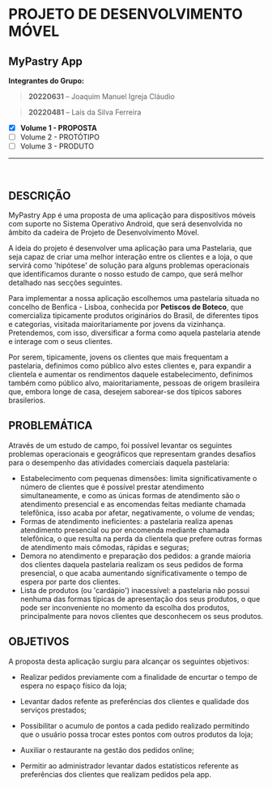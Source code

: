 

# PROJETO DE DESENVOLVIMENTO MÓVEL

## MyPastry App

**Integrantes do Grupo:**

> **20220631** – Joaquim  Manuel Igreja Cláudio

> **20220481** – Laís da Silva Ferreira


- [x] **Volume 1 - PROPOSTA**
- [ ] Volume 2 - PROTÓTIPO
- [ ] Volume 3 - PRODUTO
___



 
## DESCRIÇÃO
MyPastry App é uma proposta de uma aplicação para dispositivos móveis com suporte no Sistema Operativo Android, que será desenvolvida no âmbito da cadeira de Projeto de Desenvolvimento Móvel.

A ideia do projeto é desenvolver uma aplicação para uma Pastelaria, que seja capaz de criar uma melhor interação entre os clientes e a loja, o que servirá como 'hipótese' de solução para alguns problemas operacionais que identificamos durante o nosso estudo de campo, que será melhor detalhado nas secções seguintes.

Para implementar a nossa aplicação escolhemos uma pastelaria situada no concelho de Benfica - Lisboa, conhecida por **Petiscos de Boteco**, que comercializa tipicamente produtos originários do Brasil, de diferentes tipos e categorias, visitada maioritariamente por jovens da vizinhança. Pretendemos, com isso, diversificar a forma como aquela pastelaria atende e interage com o seus clientes.

Por serem, tipicamente, jovens os clientes que mais frequentam a pastelaria, definimos como público alvo estes clientes e, para expandir a clientela e aumentar os rendimentos daquele estabelecimento, definimos também como público alvo, maioritariamente, pessoas de origem brasileira que, embora longe de casa, desejem saborear-se dos típicos sabores brasilerios.


## PROBLEMÁTICA

Através de um estudo de campo, foi possível levantar os seguintes problemas operacionais e geográficos que representam grandes desafios para o desempenho das atividades comerciais daquela pastelaria:
- Estabelecimento com pequenas dimensões: limita significativamente o número de clientes que é possível prestar atendimento simultaneamente, e como as únicas formas de atendimento são o atendimento presencial e as encomendas feitas mediante chamada telefônica, isso acaba por afetar, negativamente, o volume de vendas;
- Formas de atendimento ineficientes: a pastelaria realiza apenas atendimento presencial ou por encomenda mediante chamada telefônica, o que resulta na perda da clientela que prefere outras formas de atendimento mais cômodas, rápidas e seguras;
- Demora no atendimento e preparação dos pedidos: a grande maioria dos clientes daquela pastelaria realizam os seus pedidos de forma presencial, o que acaba aumentando significativamente o tempo de espera por parte dos clientes.
- Lista de produtos (ou 'cardápio') inacessível: a pastelaria não possui nenhuma das formas típicas de apresentação dos seus produtos, o que pode ser inconveniente no momento da escolha dos produtos, principalmente para novos clientes que desconhecem os seus produtos.


## OBJETIVOS
A proposta desta aplicação surgiu para alcançar os seguintes objetivos:
- Realizar pedidos previamente com a finalidade de encurtar o tempo de espera no espaço físico da loja;

- Levantar dados refente as preferências dos clientes e qualidade dos serviços prestados;

- Possibilitar o acumulo de pontos a cada pedido realizado permitindo que o usuário possa trocar estes pontos com outros produtos da loja;

- Auxiliar o restaurante na gestão dos pedidos online;

- Permitir ao administrador levantar dados estatísticos referente as preferências dos clientes que realizam pedidos pela app.


